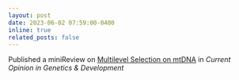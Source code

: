 ```yaml
---
layout: post
date: 2023-06-02 07:59:00-0400
inline: true
related_posts: false
---
```


Published a miniReview on [Multilevel Selection on mtDNA](https://www.sciencedirect.com/science/article/pii/S0959437X23000308) in _Current Opinion in Genetics & Development_
